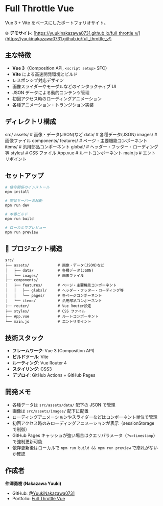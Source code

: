 # Full Throttle Vue

Vue 3 + Vite をベースにしたポートフォリオサイト。

🌐 **デモサイト**: [https://yuukinakazawa0731.github.io/full_throttle_v/](https://yuukinakazawa0731.github.io/full_throttle_v/)

## 主な特徴

- **Vue 3**（Composition API, `<script setup>` SFC）
- **Vite** による高速開発環境とビルド
- レスポンシブ対応デザイン
- 画像スライダーやモーダルなどのインタラクティブ UI
- JSON データによる動的コンテンツ管理
- 初回アクセス時のローディングアニメーション
- 各種アニメーション・トランジション実装

## ディレクトリ構成

src/ assets/ # 画像・データ(JSON)など data/ # 各種データ(JSON) images/ # 画像ファイル components/
features/ # ページ・主要機能コンポーネント items/ # 汎用部品コンポーネント global/ # ヘッダー・フッター・ローディング等 styles/ # CSS ファイル App.vue # ルートコンポーネント main.js # エントリポイント

## セットアップ

```bash
# 依存関係のインストール
npm install

# 開発サーバーの起動
npm run dev

# 本番ビルド
npm run build

# ローカルでプレビュー
npm run preview
```

## 📂 プロジェクト構造

```
src/
├── assets/             # 画像・データ(JSON)など
│   ├── data/           # 各種データ(JSON)
│   └── images/         # 画像ファイル
├── components/
│   ├── features/       # ページ・主要機能コンポーネント
│   │   ├── global/     # ヘッダー・フッター・ローディング等
│   │   └── pages/      # 各ページコンポーネント
│   └── items/          # 汎用部品コンポーネント
├── router/             # Vue Router設定
├── styles/             # CSS ファイル
├── App.vue             # ルートコンポーネント
└── main.js             # エントリポイント
```

## 技術スタック

- **フレームワーク**: Vue 3 (Composition API)
- **ビルドツール**: Vite
- **ルーティング**: Vue Router 4
- **スタイリング**: CSS3
- **デプロイ**: GitHub Actions + GitHub Pages

## 開発メモ

- 各種データは `src/assets/data/` 配下の JSON で管理
- 画像は `src/assets/images/` 配下に配置
- ローディングアニメーションやスライダーなどはコンポーネント単位で管理
- 初回アクセス時のみローディングアニメーションが表示（sessionStorage で制御）
- GitHub Pages キャッシュが強い場合はクエリパラメータ（`?v=timestamp`）で強制更新可能
- 依存更新後はローカルで `npm run build && npm run preview` で崩れがないか確認

## 作成者

**仲澤勇樹 (Nakazawa Yuuki)**

- GitHub: [@YuukiNakazawa0731](https://github.com/YuukiNakazawa0731)
- Portfolio: [Full Throttle Vue](https://yuukinakazawa0731.github.io/full_throttle_v/)
